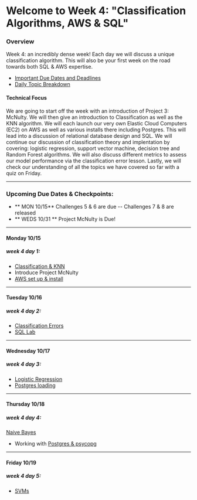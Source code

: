 # Welcome to Week 4: "Classification Algorithms, AWS & SQL" 

### <a name="overview"></a>Overview

Week 4: an incredibly dense week! Each day we will discuss a unique classification algorithm. 
This will also be your first week on the road towards both SQL & AWS expertise.  

* [Important Due Dates and Deadlines](#dates)
* [Daily Topic Breakdown](#topics)

#### Technical Focus

We are going to start off the week with an introduction of Project 3: McNulty. We will then give an introduction to Classification as well as the KNN algorithm.  We will each launch our very own Elastic Cloud Computers (EC2) on AWS as well as various installs there including Postgres.  This will lead into a discussion of relational database design and SQL.  We will continue our discussion of classification theory and implentation by covering: logistic regression, support vector machine, decision tree and Random Forest algorithms.  We will also discuss different metrics to assess our model performance via the classification error lesson.  Lastly, we will check our understanding of all the topics we have covered so far with a quiz on Friday. 


---

### <a name="dates"></a>Upcoming Due Dates & Checkpoints:
* ** MON  10/15**   Challenges 5 & 6 are due -- Challenges 7 & 8 are released
* ** WEDS 10/31 **  Project McNulty is Due!

---

#### Monday 10/15
##### week 4 day 1:

* [Classification & KNN](01-mcnulty_class_cloud/supervised_classification_knn.pdf)  
* Introduce Project McNulty
* [AWS set up & install](01-mcnulty_class_cloud/aws_setup_cloud.md)

---

#### Tuesday 10/16
##### week 4 day 2:

* [Classification Errors](02-class_eval_sql/Classification_Errors.pdf)
* [SQL Lab](02-class_eval_sql/SQL_lab.md)

---

#### Wednesday 10/17
##### week 4 day 3:

* [Logistic Regression](03-logistic_sql_load/logistic.pdf)
* [Postgres loading](03-logistic_sql_load/postgres_loading.md)

---

#### Thursday 10/18
##### week 4 day 4:

[Naive Bayes](04-bayes/Naive_Bayes.pdf)
* Working with [Postgres & psycopg](04-svm_psycopg/Postgres_psycopg.md)

---

#### Friday 10/19
##### week 4 day 5:

* [SVMs](05-svm_psycopg/SVM_Part1.pdf)

